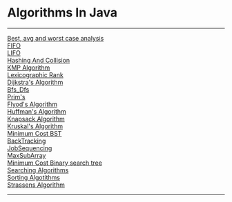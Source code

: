 # Algorithms In Java
<hr>
<p>
<a href="https://github.com/ShyamKumar1/Algorithms/tree/main/Best%2C%20avg%20and%20worst%20%20case%20analysis">Best, avg and worst  case analysis</a><br>
<a href="https://github.com/ShyamKumar1/Algorithms/tree/main/FIFO">FIFO</a><br>
<a href="https://github.com/ShyamKumar1/Algorithms/tree/main/LIFO">LIFO</a><br>
<a href="https://github.com/ShyamKumar1/Algorithms/tree/main/Hashing%20And%20Collision">Hashing And Collision</a><br>
<a href="https://github.com/ShyamKumar1/Algorithms/tree/main/KMP%20Algorithm">KMP Algorithm</a><br>
<a href="https://github.com/ShyamKumar1/Algorithms/tree/main/Lexicographic%20Rank">Lexicographic Rank</a><br>
<a href="https://github.com/ShyamKumar1/Algorithms/blob/main/Dijkstra's/Dijkstra.java">Dijkstra's Algorithm</a><br>
<a href="https://github.com/ShyamKumar1/Algorithms/blob/main/Bfs_Dfs/bfs_dfs.java">Bfs_Dfs</a><br>
<a href="https://github.com/ShyamKumar1/Algorithms/blob/main/Bfs_Dfs/bfs_dfs.java">Prim's</a><br>
<a href="https://github.com/ShyamKumar1/Algorithms/blob/main/Flyod's/Floyds.java">Flyod's Algorithm</a><br>
<a href="https://github.com/ShyamKumar1/Algorithms/tree/main/Huffmans">Huffman's Algorithm</a><br>
<a href="https://github.com/ShyamKumar1/Algorithms/tree/main/Knapsack">Knapsack Algorithm</a><br>
<a href="https://github.com/ShyamKumar1/Algorithms/blob/main/Krushkal's/Kruskal.java">Kruskal's Algorithm</a>
<br>
<a href="https://github.com/ShyamKumar1/Algorithms/blob/main/Minimum%20Cost%20BST/OptimalBST.java">Minimum Cost BST</a>
<br>
<a href="https://github.com/ShyamKumar1/Algorithms/tree/main/BackTracking">BackTracking</a>
<br>
<a href="https://github.com/ShyamKumar1/Algorithms/tree/main/JobSequencing">JobSequencing</a>
<br>
<a href="https://github.com/ShyamKumar1/Algorithms/tree/main/MaxSubArray">MaxSubArray</a>
<br>
<a href="https://github.com/ShyamKumar1/Algorithms/tree/main/Minimum%20Cost%20BST">Minimum Cost Binary search tree</a>
<br>
<a href="https://github.com/ShyamKumar1/Algorithms/tree/main/SearchingAlgorithms">Searching Algorithms </a>
<br>
<a href="https://github.com/ShyamKumar1/Algorithms/tree/main/SortingAlgorithms">Sorting Algotithms</a>
<br>
<a href="https://github.com/ShyamKumar1/Algorithms/tree/main/StrassenMatrixMul">Strassens Algorithm</a>
<br>
</p>
<hr>
